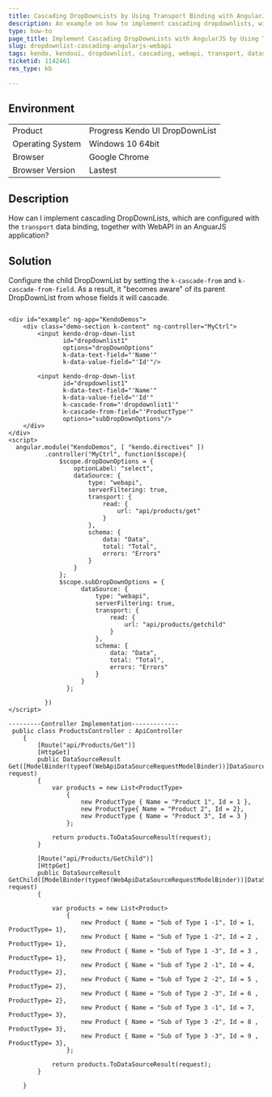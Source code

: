 ```yaml
---
title: Cascading DropDownLists by Using Transport Binding with AngularJS and WebAPI
description: An example on how to implement cascading dropdownlists, with transport binding with webapi with angularjs
type: how-to
page_title: Implement Cascading DropDownLists with AngularJS by Using Transport Binding and WebAPI | Kendo DropDownList
slug: dropdownlist-cascading-angularjs-webapi
tags: kendo, kendoui, dropdownlist, cascading, webapi, transport, datasource, angularjs
ticketid: 1142461
res_type: kb

---
```


## Environment

<table>
 <tr>
  <td>Product</td>
  <td>Progress Kendo UI DropDownList</td>
 </tr>
 <tr>
  <td>Operating System</td>
  <td>Windows 10 64bit</td>
 </tr>
 <tr>
  <td>Browser</td>
  <td>Google Chrome</td>
 </tr>
 <tr>
  <td>Browser Version</td>
  <td>Lastest</td>
 </tr>
</table>


## Description

How can I implement cascading DropDownLists, which are configured with the `transport` data binding, together with WebAPI in an AnguarJS application?

## Solution

Configure the child DropDownList by setting the `k-cascade-from` and `k-cascade-from-field`. As a result, it "becomes aware" of its parent DropDownList from whose fields it will cascade.

```dojo

<div id="example" ng-app="KendoDemos">
    <div class="demo-section k-content" ng-controller="MyCtrl">
        <input kendo-drop-down-list
               id="dropdownlist1"
               options="dropDownOptions"
               k-data-text-field="'Name'"
               k-data-value-field="'Id'"/>

        <input kendo-drop-down-list
               id="dropdownlist1"
               k-data-text-field="'Name'"
               k-data-value-field="'Id'"
               k-cascade-from="'dropdownlist1'"
               k-cascade-from-field="'ProductType'"
               options="subDropDownOptions"/>
    </div>
</div>
<script>
  angular.module("KendoDemos", [ "kendo.directives" ])
          .controller("MyCtrl", function($scope){
              $scope.dropDownOptions = {
                  optionLabel: "select",
                  dataSource: {
                      type: "webapi",
                      serverFiltering: true,
                      transport: {
                          read: {
                              url: "api/products/get"
                          }
                      },
                      schema: {
                          data: "Data",
                          total: "Total",
                          errors: "Errors"
                      }
                  }
              };
              $scope.subDropDownOptions = {
                    dataSource: {
                        type: "webapi",
                        serverFiltering: true,
                        transport: {
                            read: {
                                url: "api/products/getchild"
                            }
                        },
                        schema: {
                            data: "Data",
                            total: "Total",
                            errors: "Errors"
                        }
                    }
                };

          })
</script>

---------Controller Implementation-------------
 public class ProductsController : ApiController
    {
        [Route("api/Products/Get")]
        [HttpGet]
        public DataSourceResult Get([ModelBinder(typeof(WebApiDataSourceRequestModelBinder))]DataSourceRequest request)
        {
            var products = new List<ProductType>
                {
                    new ProductType { Name = "Product 1", Id = 1 },
                    new ProductType{ Name = "Product 2", Id = 2},
                    new ProductType { Name = "Product 3", Id = 3 }
                };

            return products.ToDataSourceResult(request);
        }

        [Route("api/Products/GetChild")]
        [HttpGet]
        public DataSourceResult GetChild([ModelBinder(typeof(WebApiDataSourceRequestModelBinder))]DataSourceRequest request)
        {

            var products = new List<Product>
                {
                    new Product { Name = "Sub of Type 1 -1", Id = 1, ProductType= 1},
                    new Product { Name = "Sub of Type 1 -2", Id = 2 , ProductType= 1},
                    new Product { Name = "Sub of Type 1 -3", Id = 3 , ProductType= 1},
                    new Product { Name = "Sub of Type 2 -1", Id = 4, ProductType= 2},
                    new Product { Name = "Sub of Type 2 -2", Id = 5 , ProductType= 2},
                    new Product { Name = "Sub of Type 2 -3", Id = 6 , ProductType= 2},
                    new Product { Name = "Sub of Type 3 -1", Id = 7, ProductType= 3},
                    new Product { Name = "Sub of Type 3 -2", Id = 8 , ProductType= 3},
                    new Product { Name = "Sub of Type 3 -3", Id = 9 , ProductType= 3},
                };

            return products.ToDataSourceResult(request);
        }

    }

```
